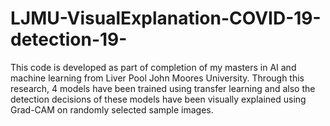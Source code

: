 # LJMU-VisualExplanation-COVID-19-detection-19-
This code is developed as part of completion of my masters in AI and machine learning from Liver Pool John Moores University. Through this research, 4  models have been trained using transfer learning and also the detection decisions of these models have been visually explained using Grad-CAM on randomly selected sample images.
